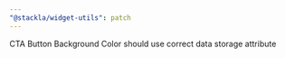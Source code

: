 ```yaml
---
"@stackla/widget-utils": patch
---
```


CTA Button Background Color should use correct data storage attribute

